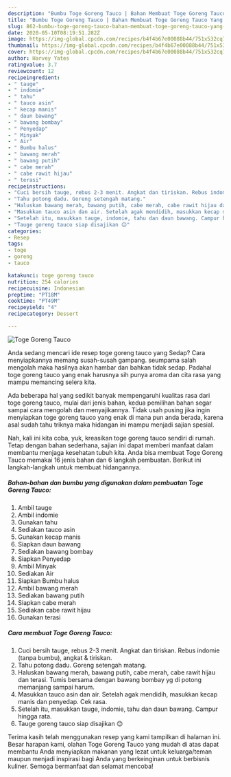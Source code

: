 ```yaml
---
description: "Bumbu Toge Goreng Tauco | Bahan Membuat Toge Goreng Tauco Yang Enak dan Simpel"
title: "Bumbu Toge Goreng Tauco | Bahan Membuat Toge Goreng Tauco Yang Enak dan Simpel"
slug: 862-bumbu-toge-goreng-tauco-bahan-membuat-toge-goreng-tauco-yang-enak-dan-simpel
date: 2020-05-10T08:19:51.282Z
image: https://img-global.cpcdn.com/recipes/b4f4b67e00088b44/751x532cq70/toge-goreng-tauco-foto-resep-utama.jpg
thumbnail: https://img-global.cpcdn.com/recipes/b4f4b67e00088b44/751x532cq70/toge-goreng-tauco-foto-resep-utama.jpg
cover: https://img-global.cpcdn.com/recipes/b4f4b67e00088b44/751x532cq70/toge-goreng-tauco-foto-resep-utama.jpg
author: Harvey Yates
ratingvalue: 3.7
reviewcount: 12
recipeingredient:
- " tauge"
- " indomie"
- " tahu"
- " tauco asin"
- " kecap manis"
- " daun bawang"
- " bawang bombay"
- " Penyedap"
- " Minyak"
- " Air"
- " Bumbu halus"
- " bawang merah"
- " bawang putih"
- " cabe merah"
- " cabe rawit hijau"
- " terasi"
recipeinstructions:
- "Cuci bersih tauge, rebus 2-3 menit. Angkat dan tiriskan. Rebus indomie (tanpa bumbu), angkat &amp; tiriskan."
- "Tahu potong dadu. Goreng setengah matang."
- "Haluskan bawang merah, bawang putih, cabe merah, cabe rawit hijau dan terasi. Tumis bersama dengan bawang bombay yg di potong memanjang sampai harum."
- "Masukkan tauco asin dan air. Setelah agak mendidih, masukkan kecap manis dan penyedap. Cek rasa."
- "Setelah itu, masukkan tauge, indomie, tahu dan daun bawang. Campur hingga rata."
- "Tauge goreng tauco siap disajikan 😊"
categories:
- Resep
tags:
- toge
- goreng
- tauco

katakunci: toge goreng tauco 
nutrition: 254 calories
recipecuisine: Indonesian
preptime: "PT18M"
cooktime: "PT49M"
recipeyield: "4"
recipecategory: Dessert

---
```



![Toge Goreng Tauco](https://img-global.cpcdn.com/recipes/b4f4b67e00088b44/751x532cq70/toge-goreng-tauco-foto-resep-utama.jpg)

Anda sedang mencari ide resep toge goreng tauco yang Sedap? Cara menyiapkannya memang susah-susah gampang. seumpama salah mengolah maka hasilnya akan hambar dan bahkan tidak sedap. Padahal toge goreng tauco yang enak harusnya sih punya aroma dan cita rasa yang mampu memancing selera kita.



Ada beberapa hal yang sedikit banyak mempengaruhi kualitas rasa dari toge goreng tauco, mulai dari jenis bahan, kedua pemilihan bahan segar sampai cara mengolah dan menyajikannya. Tidak usah pusing jika ingin menyiapkan toge goreng tauco yang enak di mana pun anda berada, karena asal sudah tahu triknya maka hidangan ini mampu menjadi sajian spesial.


Nah, kali ini kita coba, yuk, kreasikan toge goreng tauco sendiri di rumah. Tetap dengan bahan sederhana, sajian ini dapat memberi manfaat dalam membantu menjaga kesehatan tubuh kita. Anda bisa membuat Toge Goreng Tauco memakai 16 jenis bahan dan 6 langkah pembuatan. Berikut ini langkah-langkah untuk membuat hidangannya.

<!--inarticleads1-->

##### Bahan-bahan dan bumbu yang digunakan dalam pembuatan Toge Goreng Tauco:

1. Ambil  tauge
1. Ambil  indomie
1. Gunakan  tahu
1. Sediakan  tauco asin
1. Gunakan  kecap manis
1. Siapkan  daun bawang
1. Sediakan  bawang bombay
1. Siapkan  Penyedap
1. Ambil  Minyak
1. Sediakan  Air
1. Siapkan  Bumbu halus
1. Ambil  bawang merah
1. Sediakan  bawang putih
1. Siapkan  cabe merah
1. Sediakan  cabe rawit hijau
1. Gunakan  terasi




<!--inarticleads2-->

##### Cara membuat Toge Goreng Tauco:

1. Cuci bersih tauge, rebus 2-3 menit. Angkat dan tiriskan. Rebus indomie (tanpa bumbu), angkat &amp; tiriskan.
1. Tahu potong dadu. Goreng setengah matang.
1. Haluskan bawang merah, bawang putih, cabe merah, cabe rawit hijau dan terasi. Tumis bersama dengan bawang bombay yg di potong memanjang sampai harum.
1. Masukkan tauco asin dan air. Setelah agak mendidih, masukkan kecap manis dan penyedap. Cek rasa.
1. Setelah itu, masukkan tauge, indomie, tahu dan daun bawang. Campur hingga rata.
1. Tauge goreng tauco siap disajikan 😊




Terima kasih telah menggunakan resep yang kami tampilkan di halaman ini. Besar harapan kami, olahan Toge Goreng Tauco yang mudah di atas dapat membantu Anda menyiapkan makanan yang lezat untuk keluarga/teman maupun menjadi inspirasi bagi Anda yang berkeinginan untuk berbisnis kuliner. Semoga bermanfaat dan selamat mencoba!
